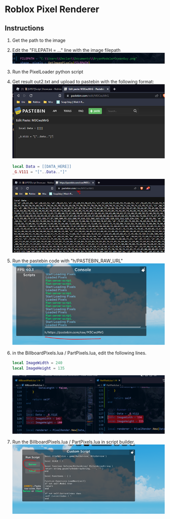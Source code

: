 # Roblox Pixel Renderer

## Instructions

1. Get the path to the image

2. Edit the "FILEPATH = ..." line with the image filepath
![](docs/SAMPLE_FILEPATH.PNG)

3. Run the PixelLoader python script

4. Get result out2.txt and upload to pastebin with the following format:
	![](docs/SAMPLEEdit.PNG)
	```lua
	local Data = [[DATA_HERE]]
	_G.V111 = "["..Data.."]"
	```
	![](docs/SAMPLERAW.PNG)

5. Run the pastebin code with "h/PASTEBIN_RAW_URL"
	![](docs/SampleLoadPastebin.PNG)

6. in the BillboardPixels.lua / PartPixels.lua, edit the following lines.
	```lua
	local ImageWidth = 240
	local ImageHeight = 135
	```
	![](docs/Sample_EditImageSizes.PNG)

7. Run  the BillboardPixels.lua / PartPixels.lua in script builder.
	![](docs/SampleRunServer.PNG)